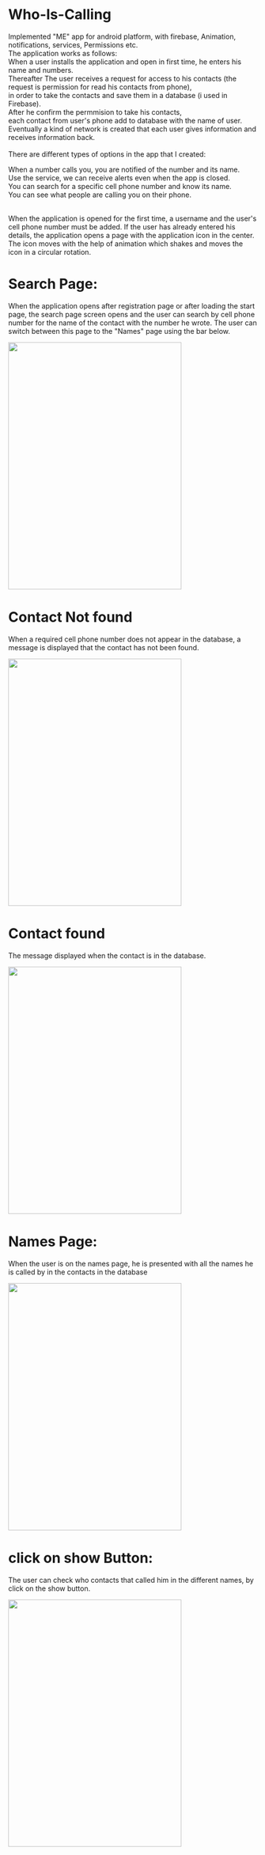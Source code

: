 # Who-Is-Calling
Implemented "ME" app for android platform, with firebase, Animation, notifications, services, Permissions etc.</br>
The application works as follows:</br>When a user installs the application and open in first time, he enters his name and numbers.</br>
Thereafter The user receives a request for access to his contacts (the request is permission for read his contacts from phone),</br>in order to take the contacts and save them in a database (i used in Firebase).</br>
After he confirm the permmision to take his contacts,</br>
each contact from user's phone add to database with the name of user.</br>
Eventually a kind of network is created that each user gives information and receives information back.</br></br>
There are different types of options in the app that I created:
  <summary> When a number calls you, you are notified of the number and its name.</br> Use the service, we can receive alerts even when the app is closed.</summary>
  <summary> You can search for a specific cell phone number and know its name.</summary>
  <summary> You can see what people are calling you on their phone.</summary>
</br>
<!-- <img src="https://user-images.githubusercontent.com/65177459/108538582-a1a6b100-72e7-11eb-98ce-c2ab55f74157.jpg" width="350" height="500"> -->

When the application is opened for the first time, a username and the user's cell phone number must be added.
If the user has already entered his details, the application opens a page with the application icon in the center. 
The icon moves with the help of animation which shakes and moves the icon in a circular rotation.

# Search Page: 

When the application opens after registration page or after loading the start page,
the search page screen opens and the user can search by cell phone number for the name of the contact with the number he wrote.
The user can switch between this page to the "Names" page using the bar below.

<img src="https://user-images.githubusercontent.com/65177459/123824875-15487280-d907-11eb-9365-1f4107ca7433.png" width="350" height="500">

# Contact Not found

When a required cell phone number does not appear in the database, a message is displayed that the contact has not been found.

<img src="https://user-images.githubusercontent.com/65177459/123824300-96ebd080-d906-11eb-97ed-e32b186cab2d.png" width="350" height="500">

# Contact found

The message displayed when the contact is in the database.

<img src="https://user-images.githubusercontent.com/65177459/123824310-98b59400-d906-11eb-962e-d0e94b00a1e7.png" width="350" height="500">

# Names Page:

When the user is on the names page, he is presented with all the names he is called by in the contacts in the database

<img src="https://user-images.githubusercontent.com/65177459/123824297-95220d00-d906-11eb-9413-3e2643373ec3.png" width="350" height="500">

# click on show Button:

The user can check who contacts that called him in the different names, by click on the show button.

<img src="https://user-images.githubusercontent.com/65177459/123828263-00211300-d90a-11eb-8945-0b35c1b8f71b.png" width="350" height="500">

